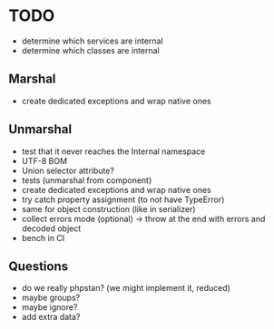 # TODO

- determine which services are internal
- determine which classes are internal

## Marshal
- create dedicated exceptions and wrap native ones

## Unmarshal
- test that it never reaches the Internal namespace
- UTF-8 BOM
- Union selector attribute?
- tests (unmarshal from component)
- create dedicated exceptions and wrap native ones
- try catch property assignment (to not have TypeError)
- same for object construction (like in serializer)
- collect errors mode (optional) -> throw at the end with errors and decoded
  object
- bench in CI

## Questions
- do we really phpstan? (we might implement it, reduced)
- maybe groups?
- maybe ignore?
- add extra data?
